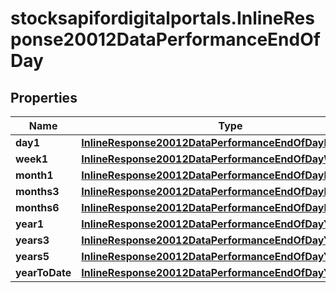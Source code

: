 # stocksapifordigitalportals.InlineResponse20012DataPerformanceEndOfDay

## Properties

Name | Type | Description | Notes
------------ | ------------- | ------------- | -------------
**day1** | [**InlineResponse20012DataPerformanceEndOfDayDay1**](InlineResponse20012DataPerformanceEndOfDayDay1.md) |  | [optional] 
**week1** | [**InlineResponse20012DataPerformanceEndOfDayWeek1**](InlineResponse20012DataPerformanceEndOfDayWeek1.md) |  | [optional] 
**month1** | [**InlineResponse20012DataPerformanceEndOfDayMonth1**](InlineResponse20012DataPerformanceEndOfDayMonth1.md) |  | [optional] 
**months3** | [**InlineResponse20012DataPerformanceEndOfDayMonths3**](InlineResponse20012DataPerformanceEndOfDayMonths3.md) |  | [optional] 
**months6** | [**InlineResponse20012DataPerformanceEndOfDayMonths6**](InlineResponse20012DataPerformanceEndOfDayMonths6.md) |  | [optional] 
**year1** | [**InlineResponse20012DataPerformanceEndOfDayYear1**](InlineResponse20012DataPerformanceEndOfDayYear1.md) |  | [optional] 
**years3** | [**InlineResponse20012DataPerformanceEndOfDayYears3**](InlineResponse20012DataPerformanceEndOfDayYears3.md) |  | [optional] 
**years5** | [**InlineResponse20012DataPerformanceEndOfDayYears5**](InlineResponse20012DataPerformanceEndOfDayYears5.md) |  | [optional] 
**yearToDate** | [**InlineResponse20012DataPerformanceEndOfDayYearToDate**](InlineResponse20012DataPerformanceEndOfDayYearToDate.md) |  | [optional] 


